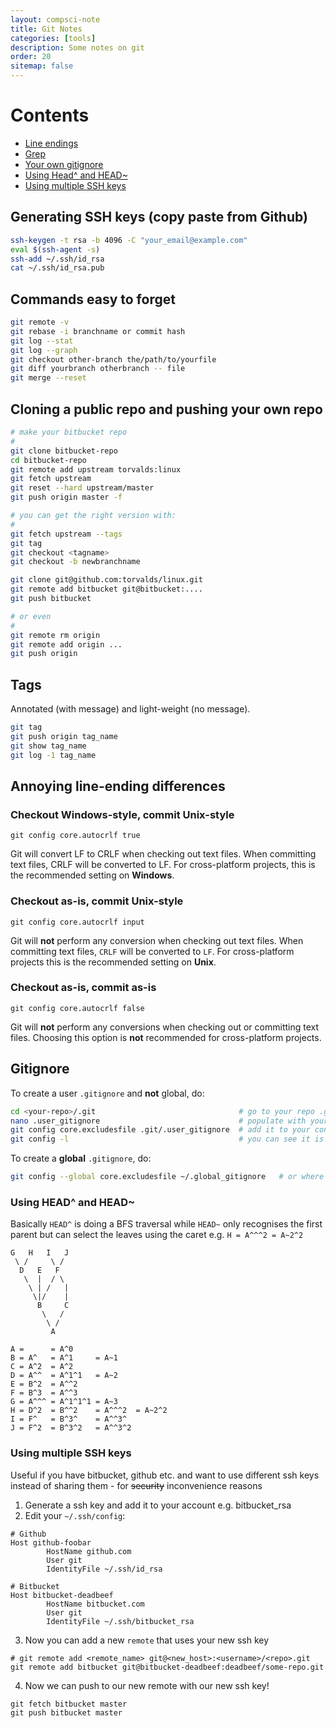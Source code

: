 ```yaml
---
layout: compsci-note
title: Git Notes
categories: [tools]
description: Some notes on git
order: 20
sitemap: false
---
```


# Contents

* [Line endings](#annoying-line-ending-differences)
* [Grep](#grep)
* [Your own gitignore](#your-own-gitignore)
* [Using Head^ and HEAD~](#using-head-and-head)
* [Using multiple SSH keys](#using-multiple-ssh-keys)

## Generating SSH keys (copy paste from Github)

```bash
ssh-keygen -t rsa -b 4096 -C "your_email@example.com"
eval $(ssh-agent -s)
ssh-add ~/.ssh/id_rsa
cat ~/.ssh/id_rsa.pub
```

## Commands easy to forget

```bash
git remote -v
git rebase -i branchname or commit hash
git log --stat
git log --graph
git checkout other-branch the/path/to/yourfile
git diff yourbranch otherbranch -- file
git merge --reset

```

## Cloning a public repo and pushing your own repo

```bash
# make your bitbucket repo
#
git clone bitbucket-repo
cd bitbucket-repo
git remote add upstream torvalds:linux
git fetch upstream
git reset --hard upstream/master
git push origin master -f

# you can get the right version with:
#
git fetch upstream --tags
git tag
git checkout <tagname>
git checkout -b newbranchname

git clone git@github.com:torvalds/linux.git
git remote add bitbucket git@bitbucket:....
git push bitbucket

# or even
#
git remote rm origin
git remote add origin ...
git push origin
```

## Tags

Annotated (with message) and light-weight (no message).

```bash
git tag
git push origin tag_name
git show tag_name
git log -1 tag_name
```

## Annoying line-ending differences

### Checkout Windows-style, commit Unix-style

`git config core.autocrlf true`

Git will convert LF to CRLF when checking out text files. When committing text files, CRLF will be converted to LF. For cross-platform projects, this is the recommended setting on **Windows**.

### Checkout as-is, commit Unix-style

`git config core.autocrlf input`

Git will **not** perform any conversion when checking out text files. When committing text files, `CRLF` will be converted to `LF`. For cross-platform projects this is the recommended setting on **Unix**.

### Checkout as-is, commit as-is

`git config core.autocrlf false`

Git will **not** perform any conversions when checking out or committing text files. Choosing this option is **not** recommended for cross-platform projects.

## Gitignore

To create a user `.gitignore` and **not** global, do:

```bash
cd <your-repo>/.git                                # go to your repo .git folder
nano .user_gitignore                               # populate with your files/folders
git config core.excludesfile .git/.user_gitignore  # add it to your config
git config -l                                      # you can see it is added
```

To create a **global** `.gitignore`, do:

```bash
git config --global core.excludesfile ~/.global_gitignore   # or where desired
```

### Using HEAD^ and HEAD~

Basically `HEAD^` is doing a BFS traversal while `HEAD~` only recognises the first parent but can select the leaves using the caret e.g. `H = A^^^2 = A~2^2`

```
G   H   I   J
 \ /     \ /
  D   E   F
   \  |  / \
    \ | /   |
     \|/    |
      B     C
       \   /
        \ /
         A

A =      = A^0
B = A^   = A^1     = A~1
C = A^2  = A^2
D = A^^  = A^1^1   = A~2
E = B^2  = A^^2
F = B^3  = A^^3
G = A^^^ = A^1^1^1 = A~3
H = D^2  = B^^2    = A^^^2  = A~2^2
I = F^   = B^3^    = A^^3^
J = F^2  = B^3^2   = A^^3^2
```

### Using multiple SSH keys

Useful if you have bitbucket, github etc. and want to use different ssh keys instead of sharing them - for ~~security~~
 inconvenience reasons

1. Generate a ssh key and add it to your account e.g. bitbucket_rsa
2. Edit your `~/.ssh/config`:
```
# Github
Host github-foobar
        HostName github.com
        User git
        IdentityFile ~/.ssh/id_rsa

# Bitbucket
Host bitbucket-deadbeef
        HostName bitbucket.com
        User git
        IdentityFile ~/.ssh/bitbucket_rsa

```
3. Now you can add a new `remote` that uses your new ssh key
```
# git remote add <remote_name> git@<new_host>:<username>/<repo>.git
git remote add bitbucket git@bitbucket-deadbeef:deadbeef/some-repo.git
```
4. Now we can push to our new remote with our new ssh key!
```
git fetch bitbucket master
git push bitbucket master
```